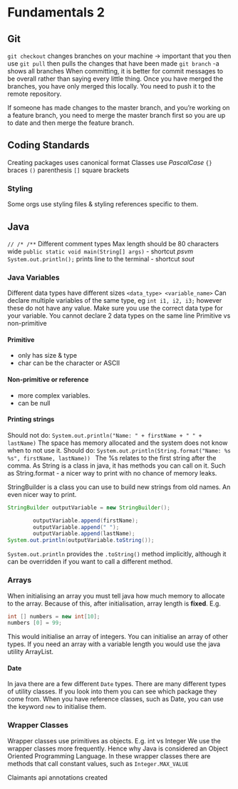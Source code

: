 # Fundamentals 2

## Git
`git checkout` changes branches on your machine -\> important that you then use
`git pull` then pulls the changes that have been made
`git branch` -a shows all branches
When committing, it is better for commit messages to be overall rather than saying every little thing. 
Once you have merged the branches, you have only merged this locally. You need to push it to the remote repository.

If someone has made changes to the master branch, and you’re working on a feature branch, you need to merge the master branch first so you are up to date and then merge the feature branch.

## Coding Standards
Creating packages uses canonical format 
Classes use _PascalCase_
`{}` braces
`()` parenthesis 
`[]` square brackets

### Styling
Some orgs use styling files & styling references specific to them.

## Java
`// /* /**`
Different comment types
Max length should be 80 characters wide
`public static void main(String[] args)` - shortcut *psvm*
`System.out.println();` prints line to the terminal - shortcut *sout*

### Java Variables
Different data types have different sizes
`<data_type> <variable_name>`
Can declare multiple variables of the same type, eg `int i1, i2, i3;` however these do not have any value. 
Make sure you use the correct data type for your variable.
You cannot declare 2 data types on the same line
Primitive vs non-primitive
#### Primitive 
- only has size & type
- char can be the character or ASCII
#### Non-primitive or reference
 - more complex variables. 
- can be null

#### Printing strings 
Should not do:
`System.out.println("Name: " + firstName + " " + lastName)` The space has memory allocated and the system does not know when to not use it.
Should do:
`System.out.println(String.format("Name: %s %s", firstName, lastName)) ` The %s relates to the first string after the comma.
As String is a class in java, it has methods you can call on it. Such as String.format - a nicer way to print with no chance of memory leaks.

StringBuilder is a class you can use to build new strings from old names. An even nicer way to print.
```java
StringBuilder outputVariable = new StringBuilder();

        outputVariable.append(firstName);
        outputVariable.append(" ");
        outputVariable.append(lastName);
System.out.println(outputVariable.toString());

```
`System.out.println` provides the `.toString()` method implicitly, although it can be overridden if you want to call a different method. 

### Arrays
When initialising an array you must tell java how much memory to allocate to the array. Because of this, after initialisation, array length is **fixed**. 
E.g.
```java
int [] numbers = new int[10];
numbers [0] = 99;		
```
This would initialise an array of integers. You can initialise an array of other types.
If you need an array with a variable length you would use the java utility ArrayList.

#### Date
In java there are a few different `Date` types. There are many different types of utility classes. If you look into them you can see which package they come from. 
When you have reference classes, such as Date, you can use the keyword `new` to initialise them. 

### Wrapper Classes
Wrapper classes use primitives as objects. E.g. int vs Integer
We use the wrapper classes more frequently. Hence why Java is considered an Object Oriented Programming Language.
In these wrapper classes there are methods that call constant values, such as `Integer.MAX_VALUE`



Claimants api annotations created

